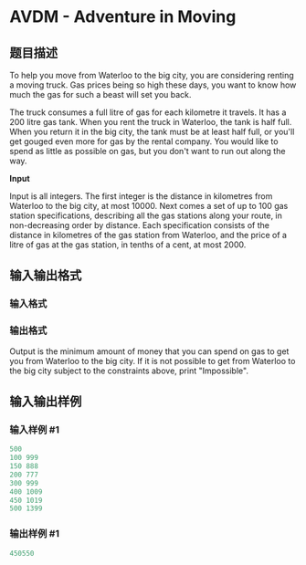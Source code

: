 # AVDM - Adventure in Moving

## 题目描述

To help you move from Waterloo to the big city, you are considering renting a moving truck. Gas prices being so high these days, you want to know how much the gas for such a beast will set you back.

The truck consumes a full litre of gas for each kilometre it travels. It has a 200 litre gas tank. When you rent the truck in Waterloo, the tank is half full. When you return it in the big city, the tank must be at least half full, or you'll get gouged even more for gas by the rental company. You would like to spend as little as possible on gas, but you don't want to run out along the way.

**Input**

Input is all integers. The first integer is the distance in kilometres from Waterloo to the big city, at most 10000. Next comes a set of up to 100 gas station specifications, describing all the gas stations along your route, in non-decreasing order by distance. Each specification consists of the distance in kilometres of the gas station from Waterloo, and the price of a litre of gas at the gas station, in tenths of a cent, at most 2000.

## 输入输出格式

### 输入格式

### 输出格式

Output is the minimum amount of money that you can spend on gas to get you from Waterloo to the big city. If it is not possible to get from Waterloo to the big city subject to the constraints above, print "Impossible".

## 输入输出样例

### 输入样例 #1

```cpp
500
100 999
150 888
200 777
300 999
400 1009
450 1019
500 1399
```


### 输出样例 #1

```cpp
450550
```


